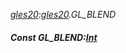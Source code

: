 _[gles20](../../modules/gles20/gles20-module.md):[gles20](../../modules/gles20/gles20-module.md).GL\_BLEND_
##### Const GL\_BLEND:[Int](../../modules/wonkey/wonkey-types-int.md)

